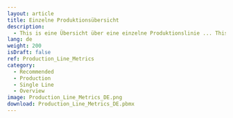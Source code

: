 ```yaml
---
layout: article
title: Einzelne Produktionsübersicht
description: 
  - This is eine Übersicht über eine einzelne Produktionslinie ... This is eine Übersicht über eine einzelne Produktionslinie ... This is eine Übersicht über eine einzelne Produktionslinie.
lang: de
weight: 200
isDraft: false
ref: Production_Line_Metrics
category:
  - Recommended
  - Production
  - Single Line
  - Overview
image: Production_Line_Metrics_DE.png
download: Production_Line_Metrics_DE.pbmx
---
```


